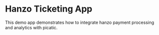 # Hanzo Ticketing App

This demo app demonstrates how to integrate hanzo payment processing and analytics with picatic.
